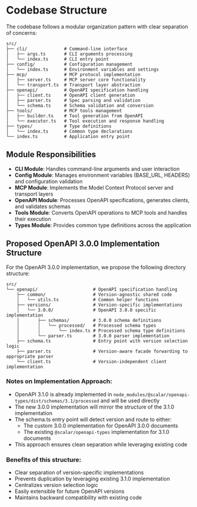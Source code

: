 # Codebase Structure

The codebase follows a modular organization pattern with clear separation of concerns:

```
src/
├── cli/              # Command-line interface
│   ├── args.ts       # CLI arguments processing
│   └── index.ts      # CLI entry point
├── config/           # Configuration management
│   └── index.ts      # Environment variables and settings
├── mcp/              # MCP protocol implementation
│   ├── server.ts     # MCP server core functionality
│   └── transport.ts  # Transport layer abstraction
├── openapi/          # OpenAPI specification handling
│   ├── client.ts     # OpenAPI client generation
│   ├── parser.ts     # Spec parsing and validation
│   └── schema.ts     # Schema validation and conversion
├── tools/            # MCP tools management
│   ├── builder.ts    # Tool generation from OpenAPI
│   └── executor.ts   # Tool execution and response handling
├── types/            # Type definitions
│   └── index.ts      # Common type declarations
└── index.ts          # Application entry point
```

## Module Responsibilities

- **CLI Module**: Handles command-line arguments and user interaction
- **Config Module**: Manages environment variables (BASE_URL, HEADERS) and configuration validation
- **MCP Module**: Implements the Model Context Protocol server and transport layers
- **OpenAPI Module**: Processes OpenAPI specifications, generates clients, and validates schemas
- **Tools Module**: Converts OpenAPI operations to MCP tools and handles their execution
- **Types Module**: Provides common type definitions across the application

## Proposed OpenAPI 3.0.0 Implementation Structure

For the OpenAPI 3.0.0 implementation, we propose the following directory structure:

```
src/
└── openapi/                     # OpenAPI specification handling
    ├── common/                  # Version-agnostic shared code
    │   └── utils.ts             # Common helper functions
    ├── versions/                # Version-specific implementations
    │   └── 3.0.0/               # OpenAPI 3.0.0 specific implementation
    │       ├── schemas/         # 3.0.0 schema definitions
    │       │   └── processed/   # Processed schema types
    │       │       └── index.ts # Processed schema type definitions
    │       └── parser.ts        # 3.0.0 parser implementation
    ├── schema.ts                # Entry point with version selection logic
    ├── parser.ts                # Version-aware facade forwarding to appropriate parser
    └── client.ts                # Version-independent client implementation
```

### Notes on Implementation Approach:

- OpenAPI 3.1.0 is already implemented in `node_modules/@scalar/openapi-types/dist/schemas/3.1/processed` and will be used directly
- The new 3.0.0 implementation will mirror the structure of the 3.1.0 implementation
- The schema.ts entry point will detect version and route to either:
  - The custom 3.0.0 implementation for OpenAPI 3.0.0 documents
  - The existing `@scalar/openapi-types` implementation for 3.1.0 documents
- This approach ensures clean separation while leveraging existing code

### Benefits of this structure:

- Clear separation of version-specific implementations
- Prevents duplication by leveraging existing 3.1.0 implementation
- Centralizes version selection logic
- Easily extensible for future OpenAPI versions
- Maintains backward compatibility with existing code
